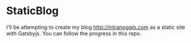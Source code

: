 # StaticBlog
I'll be attempting to create my blog http://intranoggin.com as a static site with Gatsbyjs. You can follow the progress in this repo.